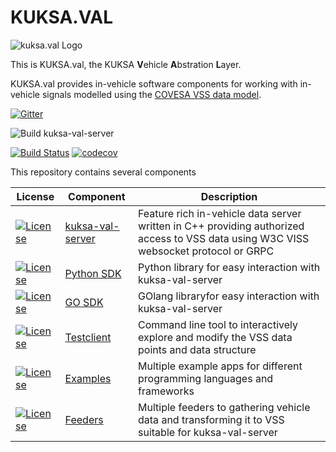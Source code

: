 # KUKSA.VAL
![kuksa.val Logo](./doc/pictures/logo.png)

This is KUKSA.val, the KUKSA **V**ehicle **A**bstration **L**ayer.


KUKSA.val provides in-vehicle software components for working with in-vehicle signals modelled using the [COVESA VSS data model](https://github.com/COVESA/vehicle_signal_specification). 



[![Gitter](https://badges.gitter.im/kuksa-val.svg)](https://gitter.im/kuksa-val)

![Build kuksa-val-server](https://github.com/eclipse/kuksa.val/actions/workflows/kuksa_val_docker.yml/badge.svg)

[![Build Status](https://kuksaval.northeurope.cloudapp.azure.com/buildStatus/icon?job=kuksaval-upstream%2Fmaster&subject=kuksa-val-server%20legacy%20CI)](https://kuksaval.northeurope.cloudapp.azure.com/job/kuksaval-upstream/job/master/)
[![codecov](https://codecov.io/gh/eclipse/kuksa.val/branch/master/graph/badge.svg?token=M4FT175771)](https://codecov.io/gh/eclipse/kuksa.val)

This repository contains several components 

| License | Component      | Description |
| --------| -------------- | ----------- |
| [![License](https://img.shields.io/badge/License-EPL%202.0-blue.svg)](https://opensource.org/licenses/EPL-2.0) | [kuksa-val-server](kuksa-val-server) | Feature rich in-vehicle data server written in C++ providing authorized access to VSS data using W3C VISS websocket protocol or GRPC       |
| [![License](https://img.shields.io/badge/License-EPL%202.0-blue.svg)](https://opensource.org/licenses/EPL-2.0) | [Python SDK](./kuksa_viss_client)   | Python library for easy interaction with kuksa-val-server  
| [![License](https://img.shields.io/badge/License-EPL%202.0-blue.svg)](https://opensource.org/licenses/EPL-2.0) | [GO SDK](./kuksa_go_client)   | GOlang libraryfor easy interaction with kuksa-val-server  
| [![License](https://img.shields.io/badge/License-EPL%202.0-blue.svg)](https://opensource.org/licenses/EPL-2.0) | [Testclient](./kuksa_viss_client)   | Command line tool to interactively explore and modify the VSS data points and data structure        |
| [![License](https://img.shields.io/badge/License-EPL%202.0-blue.svg)](https://opensource.org/licenses/EPL-2.0) | [Examples](./kuksa_apps) | Multiple example apps for different programming languages and frameworks
| [![License](https://img.shields.io/badge/License-EPL%202.0-blue.svg)](https://opensource.org/licenses/EPL-2.0) | [Feeders](./kuksa_feeders) | Multiple feeders to gathering vehicle data and transforming it to VSS suitable for kuksa-val-server




